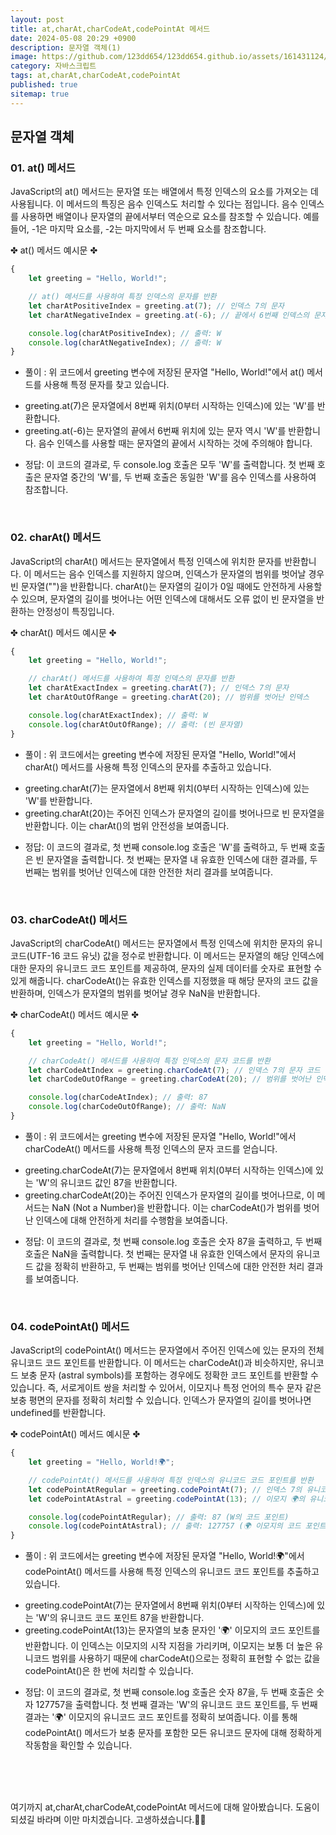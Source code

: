 ```yaml
---
layout: post
title: at,charAt,charCodeAt,codePointAt 메서드
date: 2024-05-08 20:29 +0900
description: 문자열 객체(1)
image: https://github.com/123dd654/123dd654.github.io/assets/161431124/a19dca48-10c5-46df-8bc6-e344ae6b9a4d
category: 자바스크립트
tags: at,charAt,charCodeAt,codePointAt
published: true
sitemap: true
---
```



## 문자열 객체<br />

### 01. at() 메서드              
JavaScript의 at() 메서드는 문자열 또는 배열에서 특정 인덱스의 요소를 가져오는 데 사용됩니다.
이 메서드의 특징은 음수 인덱스도 처리할 수 있다는 점입니다.
음수 인덱스를 사용하면 배열이나 문자열의 끝에서부터 역순으로 요소를 참조할 수 있습니다.
예를 들어, -1은 마지막 요소를, -2는 마지막에서 두 번째 요소를 참조합니다.

✤ at() 메서드 예시문 ✤

````javascript 
{
    let greeting = "Hello, World!";

    // at() 메서드를 사용하여 특정 인덱스의 문자를 반환
    let charAtPositiveIndex = greeting.at(7); // 인덱스 7의 문자
    let charAtNegativeIndex = greeting.at(-6); // 끝에서 6번째 인덱스의 문자

    console.log(charAtPositiveIndex); // 출력: W
    console.log(charAtNegativeIndex); // 출력: W
}
````

* 풀이 :
위 코드에서 greeting 변수에 저장된 문자열 "Hello, World!"에서 at() 메서드를 사용해 특정 문자를 찾고 있습니다.

- greeting.at(7)은 문자열에서 8번째 위치(0부터 시작하는 인덱스)에 있는 'W'를 반환합니다.
- greeting.at(-6)는 문자열의 끝에서 6번째 위치에 있는 문자 역시 'W'를 반환합니다. 음수 인덱스를 사용할 때는 문자열의 끝에서 시작하는 것에 주의해야 합니다.

* 정답:
이 코드의 결과로, 두 console.log 호출은 모두 'W'를 출력합니다.
첫 번째 호출은 문자열 중간의 'W'를, 두 번째 호출은 동일한 'W'를 음수 인덱스를 사용하여 참조합니다.

<br />

### 02. charAt() 메서드              
JavaScript의 charAt() 메서드는 문자열에서 특정 인덱스에 위치한 문자를 반환합니다.
이 메서드는 음수 인덱스를 지원하지 않으며, 인덱스가 문자열의 범위를 벗어날 경우 빈 문자열("")을 반환합니다.
charAt()는 문자열의 길이가 0일 때에도 안전하게 사용할 수 있으며,
문자열의 길이를 벗어나는 어떤 인덱스에 대해서도 오류 없이 빈 문자열을 반환하는 안정성이 특징입니다.

✤ charAt() 메서드 예시문 ✤

````javascript 
{
    let greeting = "Hello, World!";

    // charAt() 메서드를 사용하여 특정 인덱스의 문자를 반환
    let charAtExactIndex = greeting.charAt(7); // 인덱스 7의 문자
    let charAtOutOfRange = greeting.charAt(20); // 범위를 벗어난 인덱스

    console.log(charAtExactIndex); // 출력: W
    console.log(charAtOutOfRange); // 출력: (빈 문자열)
}
````

* 풀이 :
위 코드에서는 greeting 변수에 저장된 문자열 "Hello, World!"에서 charAt() 메서드를 사용해 특정 인덱스의 문자를 추출하고 있습니다.

- greeting.charAt(7)는 문자열에서 8번째 위치(0부터 시작하는 인덱스)에 있는 'W'를 반환합니다.
- greeting.charAt(20)는 주어진 인덱스가 문자열의 길이를 벗어나므로 빈 문자열을 반환합니다. 이는 charAt()의 범위 안전성을 보여줍니다.

* 정답:
이 코드의 결과로, 첫 번째 console.log 호출은 'W'를 출력하고, 두 번째 호출은 빈 문자열을 출력합니다.
첫 번째는 문자열 내 유효한 인덱스에 대한 결과를, 두 번째는 범위를 벗어난 인덱스에 대한 안전한 처리 결과를 보여줍니다.

<br />

### 03. charCodeAt() 메서드            
JavaScript의 charCodeAt() 메서드는 문자열에서 특정 인덱스에 위치한 문자의 유니코드(UTF-16 코드 유닛) 값을 정수로 반환합니다.
이 메서드는 문자열의 해당 인덱스에 대한 문자의 유니코드 코드 포인트를 제공하여,
문자의 실제 데이터를 숫자로 표현할 수 있게 해줍니다.
charCodeAt()는 유효한 인덱스를 지정했을 때 해당 문자의 코드 값을 반환하며,
인덱스가 문자열의 범위를 벗어날 경우 NaN을 반환합니다.

✤ charCodeAt() 메서드 예시문 ✤

````javascript 
{
    let greeting = "Hello, World!";

    // charCodeAt() 메서드를 사용하여 특정 인덱스의 문자 코드를 반환
    let charCodeAtIndex = greeting.charCodeAt(7); // 인덱스 7의 문자 코드
    let charCodeOutOfRange = greeting.charCodeAt(20); // 범위를 벗어난 인덱스

    console.log(charCodeAtIndex); // 출력: 87
    console.log(charCodeOutOfRange); // 출력: NaN
}
````

* 풀이 :
위 코드에서는 greeting 변수에 저장된 문자열 "Hello, World!"에서 charCodeAt() 메서드를 사용해 특정 인덱스의 문자 코드를 얻습니다.

- greeting.charCodeAt(7)는 문자열에서 8번째 위치(0부터 시작하는 인덱스)에 있는 'W'의 유니코드 값인 87을 반환합니다.
- greeting.charCodeAt(20)는 주어진 인덱스가 문자열의 길이를 벗어나므로, 이 메서드는 NaN (Not a Number)을 반환합니다. 이는 charCodeAt()가 범위를 벗어난 인덱스에 대해 안전하게 처리를 수행함을 보여줍니다.

* 정답:
이 코드의 결과로, 첫 번째 console.log 호출은 숫자 87을 출력하고, 두 번째 호출은 NaN을 출력합니다.
첫 번째는 문자열 내 유효한 인덱스에서 문자의 유니코드 값을 정확히 반환하고, 두 번째는 범위를 벗어난 인덱스에 대한 안전한 처리 결과를 보여줍니다.

<br />

### 04. codePointAt() 메서드            
JavaScript의 codePointAt() 메서드는 문자열에서 주어진 인덱스에 있는 문자의 전체 유니코드 코드 포인트를 반환합니다.
이 메서드는 charCodeAt()과 비슷하지만, 유니코드 보충 문자 (astral symbols)를 포함하는 경우에도 정확한 코드 포인트를 반환할 수 있습니다.
즉, 서로게이트 쌍을 처리할 수 있어서, 이모지나 특정 언어의 특수 문자 같은 보충 평면의 문자를 정확히 처리할 수 있습니다.
인덱스가 문자열의 길이를 벗어나면 undefined를 반환합니다.

✤ codePointAt() 메서드 예시문 ✤

````javascript 
{
    let greeting = "Hello, World!🌍";

    // codePointAt() 메서드를 사용하여 특정 인덱스의 유니코드 코드 포인트를 반환
    let codePointAtRegular = greeting.codePointAt(7); // 인덱스 7의 유니코드 코드 포인트
    let codePointAtAstral = greeting.codePointAt(13); // 이모지 🌍의 유니코드 코드 포인트

    console.log(codePointAtRegular); // 출력: 87 (W의 코드 포인트)
    console.log(codePointAtAstral); // 출력: 127757 (🌍 이모지의 코드 포인트)
}
````

* 풀이 :
위 코드에서는 greeting 변수에 저장된 문자열 "Hello, World!🌍"에서 codePointAt() 메서드를 사용해 특정 인덱스의 유니코드 코드 포인트를 추출하고 있습니다.

- greeting.codePointAt(7)는 문자열에서 8번째 위치(0부터 시작하는 인덱스)에 있는 'W'의 유니코드 코드 포인트 87을 반환합니다.
- greeting.codePointAt(13)는 문자열의 보충 문자인 '🌍' 이모지의 코드 포인트를 반환합니다. 이 인덱스는 이모지의 시작 지점을 가리키며, 이모지는 보통 더 높은 유니코드 범위를 사용하기 때문에 charCodeAt()으로는 정확히 표현할 수 없는 값을 codePointAt()은 한 번에 처리할 수 있습니다.

* 정답:
이 코드의 결과로, 첫 번째 console.log 호출은 숫자 87을, 두 번째 호출은 숫자 127757을 출력합니다.
첫 번째 결과는 'W'의 유니코드 코드 포인트를, 두 번째 결과는 '🌍' 이모지의 유니코드 코드 포인트를 정확히 보여줍니다.
이를 통해 codePointAt() 메서드가 보충 문자를 포함한 모든 유니코드 문자에 대해 정확하게 작동함을 확인할 수 있습니다.

<br />
<br />
<br />

여기까지 at,charAt,charCodeAt,codePointAt 메서드에 대해 알아봤습니다.
도움이 되셨길 바라며 이만 마치겠습니다.
고생하셨습니다.🫶😊
